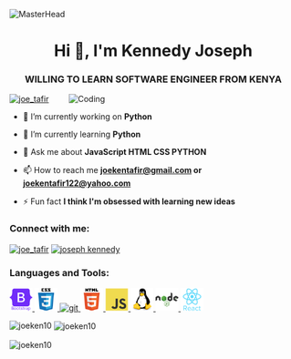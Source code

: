 ![MasterHead](https://camo.githubusercontent.com/6017341076f2a8d89ac635f8bfb1fdb9b0c336f487af1ecf373205cb85c2c171/68747470733a2f2f6d69726f2e6d656469756d2e636f6d2f6d61782f313430302f302a4647443642557a7a5a7331564a4c75592e676966)


<h1 align="center">Hi 👋, I'm Kennedy Joseph</h1>
<h3 align="center">WILLING TO LEARN SOFTWARE ENGINEER FROM KENYA</h3>

<img align="right" alt="Coding" width="400" src="https://camo.githubusercontent.com/19db51af5f90f1b152bc0b9078f5fe97053955be5074f03f17019c70345bdcdb/68747470733a2f2f6d69726f2e6d656469756d2e636f6d2f6d61782f313336302f302a37513379765349765f7430696f4a2d5a2e676966">


<p align="left"> <a href="https://twitter.com/joe_tafir" target="blank"><img src="https://img.shields.io/twitter/follow/joe_tafir?logo=twitter&style=for-the-badge" alt="joe_tafir" /></a> </p>

- 🔭 I’m currently working on **Python**

- 🌱 I’m currently learning **Python**

- 💬 Ask me about **JavaScript HTML CSS PYTHON**

- 📫 How to reach me **joekentafir@gmail.com or joekentafir122@yahoo.com**

- ⚡ Fun fact **I think I'm obsessed with learning new ideas**

<h3 align="left">Connect with me:</h3>
<p align="left">
<a href="https://twitter.com/joe_tafir" target="blank"><img align="center" src="https://raw.githubusercontent.com/rahuldkjain/github-profile-readme-generator/master/src/images/icons/Social/twitter.svg" alt="joe_tafir" height="30" width="40" /></a>
<a href="https://linkedin.com/in/joseph kennedy" target="blank"><img align="center" src="https://raw.githubusercontent.com/rahuldkjain/github-profile-readme-generator/master/src/images/icons/Social/linked-in-alt.svg" alt="joseph kennedy" height="30" width="40" /></a>
</p>

<h3 align="left">Languages and Tools:</h3>
<p align="left"> <a href="https://getbootstrap.com" target="_blank" rel="noreferrer"> <img src="https://raw.githubusercontent.com/devicons/devicon/master/icons/bootstrap/bootstrap-plain-wordmark.svg" alt="bootstrap" width="40" height="40"/> </a> <a href="https://www.w3schools.com/css/" target="_blank" rel="noreferrer"> <img src="https://raw.githubusercontent.com/devicons/devicon/master/icons/css3/css3-original-wordmark.svg" alt="css3" width="40" height="40"/> </a> <a href="https://git-scm.com/" target="_blank" rel="noreferrer"> <img src="https://www.vectorlogo.zone/logos/git-scm/git-scm-icon.svg" alt="git" width="40" height="40"/> </a> <a href="https://www.w3.org/html/" target="_blank" rel="noreferrer"> <img src="https://raw.githubusercontent.com/devicons/devicon/master/icons/html5/html5-original-wordmark.svg" alt="html5" width="40" height="40"/> </a> <a href="https://developer.mozilla.org/en-US/docs/Web/JavaScript" target="_blank" rel="noreferrer"> <img src="https://raw.githubusercontent.com/devicons/devicon/master/icons/javascript/javascript-original.svg" alt="javascript" width="40" height="40"/> </a> <a href="https://www.linux.org/" target="_blank" rel="noreferrer"> <img src="https://raw.githubusercontent.com/devicons/devicon/master/icons/linux/linux-original.svg" alt="linux" width="40" height="40"/> </a> <a href="https://nodejs.org" target="_blank" rel="noreferrer"> <img src="https://raw.githubusercontent.com/devicons/devicon/master/icons/nodejs/nodejs-original-wordmark.svg" alt="nodejs" width="40" height="40"/> </a> <a href="https://reactjs.org/" target="_blank" rel="noreferrer"> <img src="https://raw.githubusercontent.com/devicons/devicon/master/icons/react/react-original-wordmark.svg" alt="react" width="40" height="40"/> </a> </p>

<p><img align="left" src="https://github-readme-stats.vercel.app/api/top-langs?username=joeken10&show_icons=true&locale=en&layout=compact" alt="joeken10" /></p>

<p>&nbsp;<img align="center" src="https://github-readme-stats.vercel.app/api?username=joeken10&show_icons=true&locale=en" alt="joeken10" /></p>

<p><img align="center" src="https://github-readme-streak-stats.herokuapp.com/?user=joeken10&" alt="joeken10" /></p>
